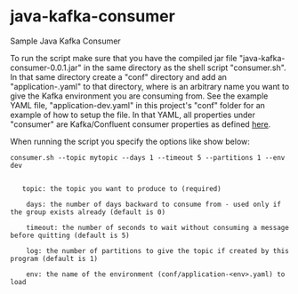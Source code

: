 # java-kafka-consumer
Sample Java Kafka Consumer

To run the script make sure that you have the compiled jar file "java-kafka-consumer-0.0.1.jar" in the same directory as 
the shell script "consumer.sh". In that same directory create a "conf" directory and add an "application-<env>.yaml" to 
that directory, where <env> is an arbitrary name you want to give the Kafka environment you are consuming from. See
the example YAML file, "application-dev.yaml" in this project's "conf" folder for an example of how to setup the file.
In that YAML, all properties under "consumer" are Kafka/Confluent consumer properties as defined 
[here](https://docs.confluent.io/platform/current/installation/configuration/consumer-configs.html).

When running the script you specify the options like show below:

```
consumer.sh --topic mytopic --days 1 --timeout 5 --partitions 1 --env dev


   topic: the topic you want to produce to (required)
    
    days: the number of days backward to consume from - used only if the group exists already (default is 0)
    
    timeout: the number of seconds to wait without consuming a message before quitting (default is 5)
    
    log: the number of partitions to give the topic if created by this program (default is 1)
    
    env: the name of the environment (conf/application-<env>.yaml) to load
```